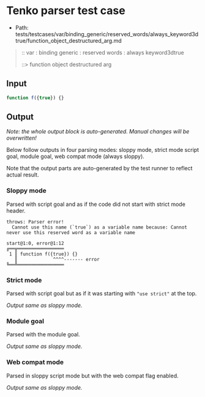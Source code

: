 # Tenko parser test case

- Path: tests/testcases/var/binding_generic/reserved_words/always_keyword3dtrue/function_object_destructured_arg.md

> :: var : binding generic : reserved words : always keyword3dtrue
>
> ::> function object destructured arg

## Input

`````js
function f({true}) {}
`````

## Output

_Note: the whole output block is auto-generated. Manual changes will be overwritten!_

Below follow outputs in four parsing modes: sloppy mode, strict mode script goal, module goal, web compat mode (always sloppy).

Note that the output parts are auto-generated by the test runner to reflect actual result.

### Sloppy mode

Parsed with script goal and as if the code did not start with strict mode header.

`````
throws: Parser error!
  Cannot use this name (`true`) as a variable name because: Cannot never use this reserved word as a variable name

start@1:0, error@1:12
╔══╦═════════════════
 1 ║ function f({true}) {}
   ║             ^^^^------- error
╚══╩═════════════════

`````

### Strict mode

Parsed with script goal but as if it was starting with `"use strict"` at the top.

_Output same as sloppy mode._

### Module goal

Parsed with the module goal.

_Output same as sloppy mode._

### Web compat mode

Parsed in sloppy script mode but with the web compat flag enabled.

_Output same as sloppy mode._
